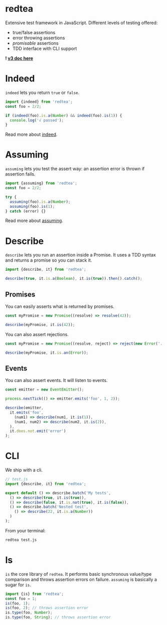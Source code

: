 redtea
===

Extensive test framework in JavaScript. Different levels of testing offered:

- true/false assertions
- error throwing assertions
- *promisable* assertions
- TDD interface with CLI support

**! [v3 doc here](https://github.com/co2-git/redtea/tree/25e97338ead5c53683f4e9ee9a5fb19428a411bb)**

# Indeed

`indeed` lets you return `true` or `false`.

```javascript
import {indeed} from 'redtea';
const foo = 2/2;

if (indeed(foo).is.a(Number) && indeed(foo).is(1)) {
  console.log('√ passed');
}
```

Read more about [indeed](doc/Indeed.md).

# Assuming

`assuming` lets you test the assert way: an assertion error is thrown if assertion fails.

```javascript
import {assuming} from 'redtea';
const foo = 2/2;

try {
  assuming(foo).is.a(Number);
  assuming(foo).is(1);
} catch (error) {}
```

Read more about [assuming](doc/Assuming.md).

# Describe

`describe` lets you run an assertion inside a Promise.
It uses a TDD syntax and returns a promise so you can stack it.

```javascript
import {describe, it} from 'redtea';

describe(true, it.is.a(Boolean), it.is(true)).then().catch();
```

## Promises

You can easily asserts what is returned by promises.

```javascript
const myPromise = new Promise((resolve) => resolve(42));

describe(myPromise, it.is(42));
```

You can also assert rejections.

```javascript
const myPromise = new Promise((resolve, reject) => reject(new Error('...')));

describe(myPromise, it.is.an(Error));
```

## Events

You can also assert events. It will listen to events.

```javascript
const emitter = new EventEmitter();

process.nextTick(() => emitter.emits('foo', 1, 2));

describe(emitter,
  it.emits('foo',
    (num1) => describe(num1, it.is(1)),
    (num1, num2) => describe(num2, it.is(2)),
  ),
  it.does.not.emit('error')
);
```

# CLI

We ship with a cli.

```javascript
// test.js
import {describe, it} from 'redtea';

export default () => describe.batch('My tests',
  () => describe(true, it.is(true)),
  () => describe(false, it.is.not(true), it.is(false)),
  () => describe.batch('Nested test',
    () => describe(22, it.is.a(Number))
  )
);

```

From your terminal:

```bash
redtea test.js
```

# Is

`is` the core library of `redtea`. It performs basic synchronous value/type comparison and throws assertion errors on failure. `assuming` is basically a sugar for `is`.

```javascript
import {is} from 'redtea';
const foo = 1;
is(foo, 1);
is(foo, 2); // throws assertion error
is.type(foo, Number);
is.type(foo, String); // throws assertion error
```
